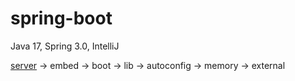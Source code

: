 # spring-boot

Java 17, Spring 3.0, IntelliJ

[server](https://github.com/rlatjsrnr/springboot/blob/master/server/README.md) -> embed -> boot -> lib -> autoconfig -> memory -> external
